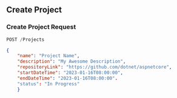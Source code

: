 ## Create Project

### Create Project Request

```js
POST /Projects
```

```json
{
	"name": "Project Name",
	"description": "My Awesome Description",
	"repositoryLink": "https://github.com/dotnet/aspnetcore",
	"startDateTime": "2023-01-16T08:00:00",
	"endDateTime": "2023-01-16T08:00:00".
	"status": "In Progress"
	}
```

